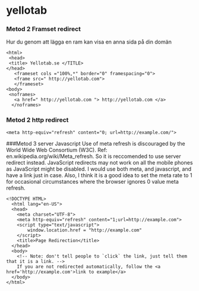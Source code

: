 yellotab
========

### Metod 2 Framset redirect
 Hur du genom att lägga en ram kan visa en anna sida på din domän
 
 
 <!DOCTYPE HTML>   
 	<html>
     <head>
     <title> Yellotab.se </TITLE>
    </head>
       <frameset cols ="100%,*" border="0" framespacing="0">
       <frame src=" http://yellotab.com">
       </frameset>
    <body>
     <noframes>
       <a href=" http://yellotab.com "> http://yellotab.com </a>
      </noframes>
   </body>
 </html>

### Metod 2 http redirect

    <meta http-equiv="refresh" content="0; url=http://example.com/"> 




###Metod 3 server Javascript
Use of meta refresh is discouraged by the World Wide Web Consortium (W3C). Ref: en.wikipedia.org/wiki/Meta_refresh. So it is reccomended to use server redirect instead. JavaScript redirects may not work on all the mobile phones as JavaScript might be disabled.
I would use both meta, and javascript, and have a link just in case. Also, I think it is a good idea to set the meta rate to 1 for occasional circumstances where the browser ignores 0 value meta refresh.

    <!DOCTYPE HTML>
      <html lang="en-US">
      <head>
        <meta charset="UTF-8">
        <meta http-equiv="refresh" content="1;url=http://example.com">
        <script type="text/javascript">
            window.location.href = "http://example.com"
        </script>
        <title>Page Redirection</title>
      </head>
      <body>
        <!-- Note: don't tell people to `click` the link, just tell them that it is a link. -->
        If you are not redirected automatically, follow the <a href='http://example.com'>link to example</a>
      </body>
    </html>
